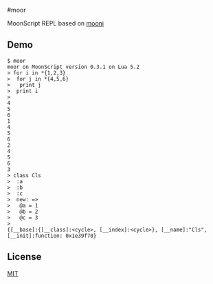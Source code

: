 #moor

MoonScript REPL based on [mooni](https://github.com/leafo/moonscript/wiki/Moonscriptrepl)


## Demo
```
$ moor
moor on MoonScript version 0.3.1 on Lua 5.2
> for i in *{1,2,3}
>  for j in *{4,5,6}
>   print j
>  print i
>
4
5
6
1
4
5
6
2
4
5
6
3
> class Cls
>  :a
>  :b
>  :c
>  new: =>
>   @a = 1
>   @b = 2
>   @c = 3
>
{[__base]:{[__class]:<cycle>, [__index]:<cycle>}, [__name]:"Cls", [__init]:function: 0x1e39f70}
```


## License
[MIT](https://github.com/Nymphium/moor/LICENSE)

